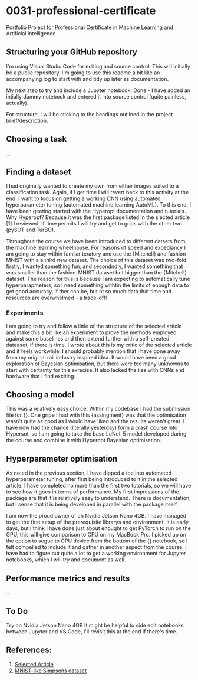# 0031-professional-certificate
Portfolio Project for Professional Certificate in Machine Learning and Artificial Intelligence
## Structuring your GitHub repository
I'm using Visual Studio Code for editing and source control. This will initially be a public repository. I'm going to use this readme a bit like an accompanying log to start with and tidy up later as documentation.

My next step to try and include a Jupyter notebook. Done - I have added an intially dummy notebook and entered it into source control (quite painless, actually).

For structure, I will be sticking to the headings outlined in the project brief/description.

## Choosing a task
...
## Finding a dataset
I had originally wanted to create my own from either images suited to a classification task. Again, if I get time I will revert back to this activity at the end. I want to focus on getting a working CNN using automated hyperparameter tuning (automated machine learning AutoML). To this end, I have been geeting started with the Hyperopt documentation and tutorials. Why Hyperopt? Because it was the first package listed in the slected article [1] I reviewed. If time permits I will try and get to grips with the other two (pySOT and TurBO).

Throughout the course we have been introduced to different datsets from the machine learning wheelhouse. For reasons of speed and expediancy I am going to stay within familar teratory and use the {Mitchell} and fashion-MNIST with a a third new dataset. The choice of this dataset was two-fold: firstly, I wanted something fun, and secondndly, I wanted something that was smaller than the fashion-MNIST dataset but bigger than the {Mitchell} dataset. The reason for this is because I am expecting to automatically tune hyperparapmeters, so I need something withtin the limits of enough data to get good accuracy, if ther can be, but nt so much data that time and resources are overwhelmed - a trade-off!
### Experiments
I am going to try and follow a little of the structure of the selected article and make this a bit like an experiment to prove the methods employed against some baselines and then extend further with a self-created dataaset, if there is time. I wrote about this is my critic of the selected article and it feels workwhile. I should probably mention that I have gone away from my original rail industry inspired idea. It would have been a good exploration of Bayesian optimisation, but there were too many unknowns to start with certainty for this exrecise. It also lacked the ties with CNNs and hardware that I find exciting.
## Choosing a model
This was a relatively easy choice. Within my codebase I had the submission file for {}. One gripe I had with this {assingment} was that the optimisation wasn't quite as good as I would have liked and the results weren't great. I have now had the chance (literally yesterday) form a crash course into Hypersot, so I am going to take the base LeNet-5 model developed during the course and combine it with Hyperopt Bayesian optimisation.
## Hyperparameter optimisation
As noted in the previous section, I have dipped a toe into automated hyperparameter tuning, after first being introduced to it in the selected article. I have completed no more than the first two tutorials, so we will have to see how it goes in terms of performance. My first impressions of the package are that it is relatively easy to understand. There is documentation, but I sense that it is being developed in parallel with the package itself.

I am now the proud owner of an Nvidia Jetson Nano 4GB. I have managed to get the first setup of the prerequisite librarys and environment. It is early days, but I think I have done just about enought to get PyTorch to run on the GPU, this will give comparison to CPU on my MacBook Pro. I picked up on the option to segue to GPU device from the bottom of the {} notebook, so I felt compelled to include it and gather in another aspect from the course. I have had to figure out quite a lot to get a working environment for Jupyter notebooks, which I will try and document as well.
## Performance metrics and results
...
## To Do
Try on Nvidia Jetson Nano 4GB
It might be helpful to side edit notebooks between Jupyter and VS Code, I'll revisit this at the end if there's time.
## References:
1. [Selected Article](...)
1. [MNIST-like Simpsons dataset](https://github.com/alvarobartt/simpsons-mnist)
